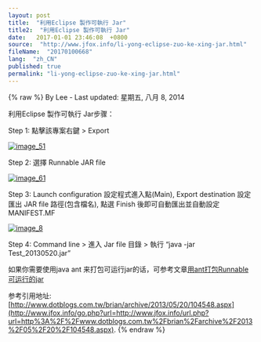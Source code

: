 ```yaml
---
layout: post
title:  "利用Eclipse 製作可執行 Jar"
title2:  "利用Eclipse 製作可執行 Jar"
date:   2017-01-01 23:46:08  +0800
source:  "http://www.jfox.info/li-yong-eclipse-zuo-ke-xing-jar.html"
fileName:  "20170100668"
lang:  "zh_CN"
published: true
permalink: "li-yong-eclipse-zuo-ke-xing-jar.html"
---
```

{% raw %}
By Lee - Last updated: 星期五, 八月 8, 2014

利用Eclipse 製作可執行 Jar步骤：

Step 1: 點擊該專案右鍵 > Export

[![image_51](http://www.jfox.info/wp-content/uploads/2014/08/image_51.png)](http://www.jfox.info/go.php?url=http://www.jfox.info/wp-content/uploads/2014/08/image_51.png) 

Step 2: 選擇 Runnable JAR file

[![image_61](http://www.jfox.info/wp-content/uploads/2014/08/image_61.png)](http://www.jfox.info/go.php?url=http://www.jfox.info/wp-content/uploads/2014/08/image_61.png)

Step 3: Launch configuration 設定程式進入點(Main), Export destination 設定匯出 JAR file 路徑(包含檔名), 點選 Finish 後即可自動匯出並自動設定 MANIFEST.MF

[![image_8](http://www.jfox.info/wp-content/uploads/2014/08/image_8.png)](http://www.jfox.info/go.php?url=http://www.jfox.info/wp-content/uploads/2014/08/image_8.png)

Step 4: Command line > 進入 Jar file 目錄 > 執行 “java -jar Test_20130520.jar”

如果你需要使用java ant 来打包可运行jar的话，可参考文章[用ant打包Runnable可运行的jar](http://www.jfox.info/go.php?url=http://www.jfox.info/yon-gant-da-bao-runnable-ke-yun-xing-de-jar) 

参考引用地址:[http://www.dotblogs.com.tw/brian/archive/2013/05/20/104548.aspx](http://www.jfox.info/go.php?url=http://www.jfox.info/url.php?url=http%3A%2F%2Fwww.dotblogs.com.tw%2Fbrian%2Farchive%2F2013%2F05%2F20%2F104548.aspx).
{% endraw %}
